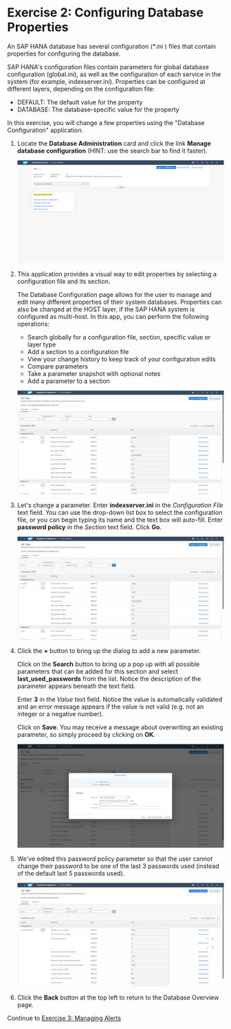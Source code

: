 # Exercise 2: Configuring Database Properties

An SAP HANA database has several configuration (*.ini ) files that contain properties for configuring the database.

SAP HANA's configuration files contain parameters for global database configuration (global.ini), as well as the configuration of each service in the system (for example, indexserver.ini).
Properties can be configured at different layers, depending on the configuration file:

- DEFAULT: The default value for the property
- DATABASE: The database-specific value for the property

In this exercise, you will change a few properties using the "Database Configuration" application.

1. Locate the **Database Administration** card and click the link **Manage database configuration** (HINT: use the search bar to find it faster).

    ![Database Administration Card](./images/2-01_DBAdminCard.png)

2. This application provides a visual way to edit properties by selecting a configuration file and its section.

    The Database Configuration page allows for the user to manage and edit many different properties of their system databases. Properties can also be changed at the HOST layer, if the SAP HANA system is configured as multi-host. In this app, you can perform the following operations:
    
    - Search globally for a configuration file, section, specific value or layer type
    - Add a section to a configuration file
    - View your change history to keep track of your configuration edits
    - Compare parameters
    - Take a parameter snapshot with optional notes
    - Add a parameter to a section

    ![Database Configuration App](./images/2-02_DBConfigApp.png)

3. Let's change a parameter. Enter **indexserver.ini** in the *Configuration File* text field. You can use the drop-down list box to select the configuration file, or you can begin typing its name and the text box will auto-fill. Enter **password policy** in the *Section* text field. Click **Go**.

    ![View Section Config](./images/2-03_ViewSectionConfig.png)

4. Click the **+** button to bring up the dialog to add a new parameter.

    Click on the **Search** button to bring up a pop up with all possible parameters that can be added for this section and select **last_used_passwords** from the list. Notice the description of the parameter appears beneath the text field.
    
    Enter **3** in the *Value* text field. Notice the value is automatically validated and an error message appears if the value is not valid (e.g. not an integer or a negative number).

    Click on **Save**. You may receive a message about overwriting an existing parameter, so simply proceed by clicking on **OK**.

    ![Add Parameters](./images/2-04_AddParams.png)

5. We've edited this password policy parameter so that the user cannot change their password to be one of the last 3 passwords used (instead of the default last 5 passwords used).

    ![Password Policy](./images/2-05_PasswordPolicy.png)

6. Click the **Back** button at the top left to return to the Database Overview page.

Continue to [Exercise 3: Managing Alerts](../ex3/README.md)
